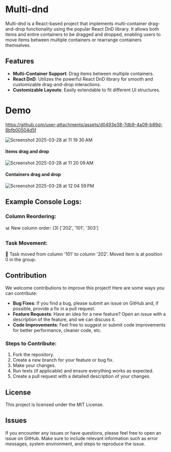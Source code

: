 # Multi-dnd
Multi-dnd is a React-based project that implements multi-container drag-and-drop functionality using the popular React DnD library. It allows both items and entire containers to be dragged and dropped, enabling users to move items between multiple containers or rearrange containers themselves.

## Features

- **Multi-Container Support**: Drag items between multiple containers.
- **React DnD**: Utilizes the powerful React DnD library for smooth and customizable drag-and-drop interactions.
- **Customizable Layouts**: Easily extendable to fit different UI structures.

# Demo

https://github.com/user-attachments/assets/d0493e38-7db9-4a09-b89d-8bfb00504d5f

![Screenshot 2025-03-28 at 11 19 30 AM](https://github.com/user-attachments/assets/d21eaf13-f3ec-4e55-afcf-594a801f6a68)
#### Items drag and drop
![Screenshot 2025-03-28 at 11 20 09 AM](https://github.com/user-attachments/assets/e42820ca-09de-4204-b309-d32e3a208f6e)
#### Containers drag and drop
![Screenshot 2025-03-28 at 12 04 59 PM](https://github.com/user-attachments/assets/3289899c-bdad-4e4b-842a-cab79c9a41d4)

## Example Console Logs:
### Column Reordering:
📊 New column order: (3) ['202', '101', '303']

### Task Movement:
🚀 Task moved from column '101' to column '202'. Moved item is at position 0 in the group.

## Contribution

We welcome contributions to improve this project! Here are some ways you can contribute:

- **Bug Fixes**: If you find a bug, please submit an issue on GitHub and, if possible, provide a fix in a pull request.
- **Feature Requests**: Have an idea for a new feature? Open an issue with a description of the feature, and we can discuss it.
- **Code Improvements**: Feel free to suggest or submit code improvements for better performance, cleaner code, etc.

### Steps to Contribute:
1. Fork the repository.
2. Create a new branch for your feature or bug fix.
3. Make your changes.
4. Run tests (if applicable) and ensure everything works as expected.
5. Create a pull request with a detailed description of your changes.

## License

This project is licensed under the MIT License.

## Issues

If you encounter any issues or have questions, please feel free to open an issue on GitHub. Make sure to include relevant information such as error messages, system environment, and steps to reproduce the issue.
